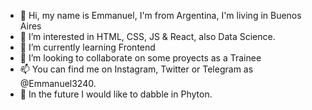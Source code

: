 - 👋 Hi, my name is Emmanuel, I'm from Argentina, I'm living in Buenos Aires
- 👀 I’m interested in HTML, CSS, JS & React, also Data Science.
- 🌱 I’m currently learning Frontend
- 💞️ I’m looking to collaborate on some proyects as a Trainee
- 📫 You can find me on Instagram, Twitter or Telegram as @Emmanuel3240.
- 🚀 In the future I would like to dabble in Phyton.

<!---
Emmanuel3240/Emmanuel3240 is a ✨ special ✨ repository because its `README.md` (this file) appears on your GitHub profile.
You can click the Preview link to take a look at your changes.
--->
